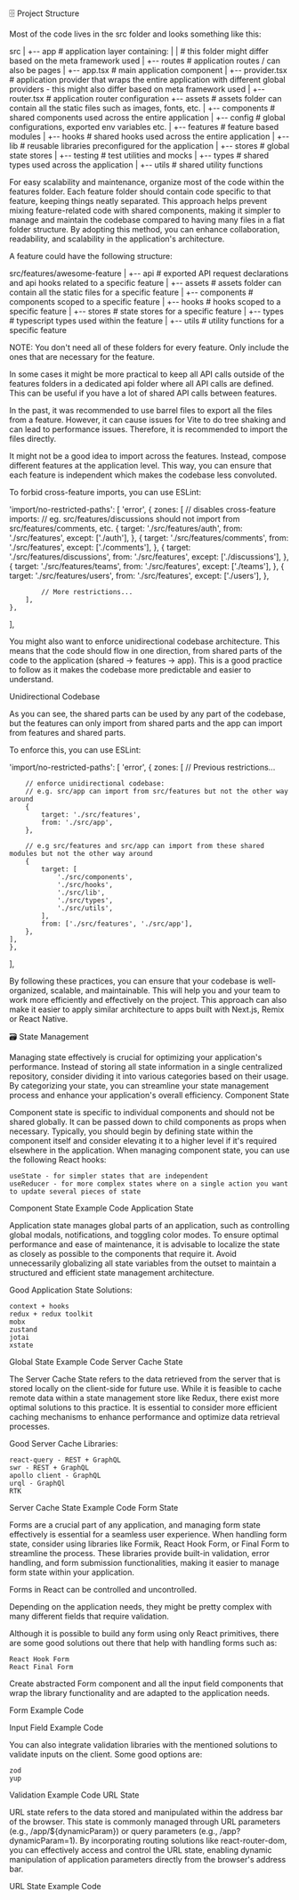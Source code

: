 🗄️ Project Structure

Most of the code lives in the src folder and looks something like this:

src
|
+-- app               # application layer containing:
|   |                 # this folder might differ based on the meta framework used
|   +-- routes        # application routes / can also be pages
|   +-- app.tsx       # main application component
|   +-- provider.tsx  # application provider that wraps the entire application with different global providers - this might also differ based on meta framework used
|   +-- router.tsx    # application router configuration
+-- assets            # assets folder can contain all the static files such as images, fonts, etc.
|
+-- components        # shared components used across the entire application
|
+-- config            # global configurations, exported env variables etc.
|
+-- features          # feature based modules
|
+-- hooks             # shared hooks used across the entire application
|
+-- lib               # reusable libraries preconfigured for the application
|
+-- stores            # global state stores
|
+-- testing           # test utilities and mocks
|
+-- types             # shared types used across the application
|
+-- utils             # shared utility functions

For easy scalability and maintenance, organize most of the code within the features folder. Each feature folder should contain code specific to that feature, keeping things neatly separated. This approach helps prevent mixing feature-related code with shared components, making it simpler to manage and maintain the codebase compared to having many files in a flat folder structure. By adopting this method, you can enhance collaboration, readability, and scalability in the application's architecture.

A feature could have the following structure:

src/features/awesome-feature
|
+-- api         # exported API request declarations and api hooks related to a specific feature
|
+-- assets      # assets folder can contain all the static files for a specific feature
|
+-- components  # components scoped to a specific feature
|
+-- hooks       # hooks scoped to a specific feature
|
+-- stores      # state stores for a specific feature
|
+-- types       # typescript types used within the feature
|
+-- utils       # utility functions for a specific feature

NOTE: You don't need all of these folders for every feature. Only include the ones that are necessary for the feature.

In some cases it might be more practical to keep all API calls outside of the features folders in a dedicated api folder where all API calls are defined. This can be useful if you have a lot of shared API calls between features.

In the past, it was recommended to use barrel files to export all the files from a feature. However, it can cause issues for Vite to do tree shaking and can lead to performance issues. Therefore, it is recommended to import the files directly.

It might not be a good idea to import across the features. Instead, compose different features at the application level. This way, you can ensure that each feature is independent which makes the codebase less convoluted.

To forbid cross-feature imports, you can use ESLint:

'import/no-restricted-paths': [
    'error',
    {
        zones: [
            // disables cross-feature imports:
            // eg. src/features/discussions should not import from src/features/comments, etc.
            {
                target: './src/features/auth',
                from: './src/features',
                except: ['./auth'],
            },
            {
                target: './src/features/comments',
                from: './src/features',
                except: ['./comments'],
            },
            {
                target: './src/features/discussions',
                from: './src/features',
                except: ['./discussions'],
            },
            {
                target: './src/features/teams',
                from: './src/features',
                except: ['./teams'],
            },
            {
                target: './src/features/users',
                from: './src/features',
                except: ['./users'],
            },

            // More restrictions...
        ],
    },
],

You might also want to enforce unidirectional codebase architecture. This means that the code should flow in one direction, from shared parts of the code to the application (shared -> features -> app). This is a good practice to follow as it makes the codebase more predictable and easier to understand.

Unidirectional Codebase

As you can see, the shared parts can be used by any part of the codebase, but the features can only import from shared parts and the app can import from features and shared parts.

To enforce this, you can use ESLint:

'import/no-restricted-paths': [
    'error',
    {
    zones: [
        // Previous restrictions...

        // enforce unidirectional codebase:
        // e.g. src/app can import from src/features but not the other way around
        {
            target: './src/features',
            from: './src/app',
        },

        // e.g src/features and src/app can import from these shared modules but not the other way around
        {
            target: [
                './src/components',
                './src/hooks',
                './src/lib',
                './src/types',
                './src/utils',
            ],
            from: ['./src/features', './src/app'],
        },
    ],
    },
],

By following these practices, you can ensure that your codebase is well-organized, scalable, and maintainable. This will help you and your team to work more efficiently and effectively on the project. This approach can also make it easier to apply similar architecture to apps built with Next.js, Remix or React Native.

🗃️ State Management

Managing state effectively is crucial for optimizing your application's performance. Instead of storing all state information in a single centralized repository, consider dividing it into various categories based on their usage. By categorizing your state, you can streamline your state management process and enhance your application's overall efficiency.
Component State

Component state is specific to individual components and should not be shared globally. It can be passed down to child components as props when necessary. Typically, you should begin by defining state within the component itself and consider elevating it to a higher level if it's required elsewhere in the application. When managing component state, you can use the following React hooks:

    useState - for simpler states that are independent
    useReducer - for more complex states where on a single action you want to update several pieces of state

Component State Example Code
Application State

Application state manages global parts of an application, such as controlling global modals, notifications, and toggling color modes. To ensure optimal performance and ease of maintenance, it is advisable to localize the state as closely as possible to the components that require it. Avoid unnecessarily globalizing all state variables from the outset to maintain a structured and efficient state management architecture.

Good Application State Solutions:

    context + hooks
    redux + redux toolkit
    mobx
    zustand
    jotai
    xstate

Global State Example Code
Server Cache State

The Server Cache State refers to the data retrieved from the server that is stored locally on the client-side for future use. While it is feasible to cache remote data within a state management store like Redux, there exist more optimal solutions to this practice. It is essential to consider more efficient caching mechanisms to enhance performance and optimize data retrieval processes.

Good Server Cache Libraries:

    react-query - REST + GraphQL
    swr - REST + GraphQL
    apollo client - GraphQL
    urql - GraphQl
    RTK

Server Cache State Example Code
Form State

Forms are a crucial part of any application, and managing form state effectively is essential for a seamless user experience. When handling form state, consider using libraries like Formik, React Hook Form, or Final Form to streamline the process. These libraries provide built-in validation, error handling, and form submission functionalities, making it easier to manage form state within your application.

Forms in React can be controlled and uncontrolled.

Depending on the application needs, they might be pretty complex with many different fields that require validation.

Although it is possible to build any form using only React primitives, there are some good solutions out there that help with handling forms such as:

    React Hook Form
    React Final Form

Create abstracted Form component and all the input field components that wrap the library functionality and are adapted to the application needs.

Form Example Code

Input Field Example Code

You can also integrate validation libraries with the mentioned solutions to validate inputs on the client. Some good options are:

    zod
    yup

Validation Example Code
URL State

URL state refers to the data stored and manipulated within the address bar of the browser. This state is commonly managed through URL parameters (e.g., /app/${dynamicParam}) or query parameters (e.g., /app?dynamicParam=1). By incorporating routing solutions like react-router-dom, you can effectively access and control the URL state, enabling dynamic manipulation of application parameters directly from the browser's address bar.

URL State Example Code
